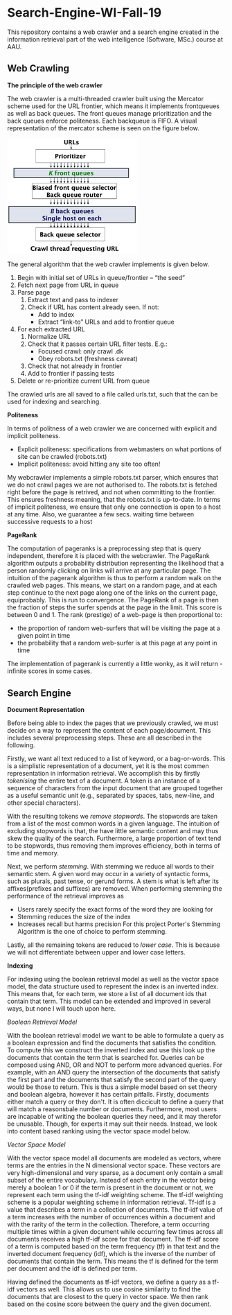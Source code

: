 # Search-Engine-WI-Fall-19
This repository contains a web crawler and a search engine created in the information retrieval part of the web intelligence (Software, MSc.) course at AAU.

<h2>Web Crawling</h2>

**The principle of the web crawler**

The web crawler is a multi-threaded crawler built using the Mercator scheme used for the URL frontier, which means it implements frontqueues as well as back queues. The front queues manage prioritization and the back queues enforce politeness. Each backqueue is FIFO. A visual representation of the mercator scheme is seen on the figure below.

<img src="MercatorScheme.png" width="300">

The general algorithm that the web crawler implements is given below.

1. Begin with initial set of URLs in queue/frontier – “the seed”
2. Fetch next page from URL in queue
3. Parse page
    1. Extract text and pass to indexer
    2. Check if URL has content already seen. If not:
        *  Add to index
        *  Extract “link-to” URLs and add to frontier queue
4. For each extracted URL
    1. Normalize URL
    2. Check that it passes certain URL filter tests. E.g.:
        * Focused crawl: only crawl .dk
        * Obey robots.txt (freshness caveat)
    3. Check that not already in frontier
    4. Add to frontier if passing tests
5. Delete or re-prioritize current URL from queue

The crawled urls are all saved to a file called urls.txt, such that the can be used for indexing and searching.

**Politeness**

In terms of politness of a web crawler we are concerned with explicit and implicit politeness.

* Explicit politeness: specifications from webmasters on what portions of site can be crawled (robots.txt)
* Implicit politeness: avoid hitting any site too often!

My webcrawler implements a simple robots.txt parser, which ensures that we do not crawl pages we are not authorised to. The robots.txt is fetched right before the page is retrived, and not when committing to the frontier. This ensures freshness meaning, that the robots.txt is up-to-date. In terms of implicit politeness, we ensure that only one connection is open to a host at any time. Also, we guarantee a few secs. waiting time between successive requests to a host

**PageRank**

The computation of pageranks is a preprocessing step that is query independent, therefore it is placed with the webcrawler. The PageRank algorithm outputs a probability distribution representing the likelihood that a person randomly clicking on links will arrive at any particular page. The intuition of the pagerank algorithm is thus to perform a random walk on the crawled web pages. This means, we start on a random page, and at each step continue to the next page along one of the links on the current page, equiprobably. This is run to convergence. The PageRank of a page is then the fraction of steps the surfer spends at the page in the limit. This score is between 0 and 1.  The rank (prestige) of a web-page is then proportional to:
* the proportion of random web-surfers that will be visiting the page at a given point in time
* the probability that a random web-surfer is at this page at any point in time

The implementation of pagerank is currently a little wonky, as it will return -infinite scores in some cases.

<h2>Search Engine</h2>

**Document Representation**

Before being able to index the pages that we previously crawled, we must decide on a way to represent the content of each page/document. This includes several preprocessing steps. These are all described in the following.

Firstly, we want all text reduced to a list of keyword, or a bag-or-words. This is a simplistic representation of a document, yet it is the most commen representation in information retrieval. We accomplish this by firstly *tokenising* the entire text of a document. A token is an instance of a sequence of characters from the input document that are grouped together as a useful semantic unit (e.g., separated by spaces, tabs, new-line, and other special characters).

With the resulting tokens we *remove stopwords*. The stopwords are taken from a list of the most common words in a given language. The intuition of excluding stopwords is that, the have little semantic content and may thus skew the quality of the search. Furthermore, a large proportion of text tend to be stopwords, thus removing them improves efficiency, both in terms of time and memory.

Next, we perform *stemming*. With stemming we reduce all words to their semantic stem. A given word may occur in a variety of syntactic forms, such as
plurals, past tense, or gerund forms. A stem is what is left after its affixes(prefixes and suffixes) are removed. When performing stemming the performance of the retrieval improves as
* Users rarely specify the exact forms of the word they are looking for
* Stemming reduces the size of the index
* Increases recall but harms precision
For this project Porter's Stemming Algorithm is the one of choice to perform stemming.

Lastly, all the remaining tokens are reduced to *lower case*. This is because we will not differentiate between upper and lower case letters.

**Indexing**

For indexing using the boolean retrieval model as well as the vector space model, the data structure used to represent the index is an inverted index. This means that, for each term, we store a list of all document ids that contain that term. This model can be extended and improved in several ways, but none I will touch upon here.

*Boolean Retrieval Model*

With the boolean retrieval model we want to be able to formulate a query as a boolean expression and find the documents that satisfies the condition. To compute this we construct the inverted index and use this look up the documents that contain the term that is searched for. Queries can be composed using AND, OR and NOT to perform more advanced queries. For example, with an AND query the intersection of the documents that satisfy the first part and the documents that satisfy the second part of the query would be those to return. This is thus a simple model based on set theory and boolean algebra, however it has certain pitfalls. Firstly, documents either match a query or they don't. It is often diccicult to define a query that will match a reasonsbale number or documents. Furthermore, most users are incapable of writing the boolean queries they need, and it may therefor be unusable. Though, for experts it may suit their needs. Instead, we look into content based ranking using the vector space model below.

*Vector Space Model*

With the vector space model all documents are modeled as vectors, where terms are the entries in the N dimensional vector space. These vectors are very high-dimensional and very sparse, as a document only contain a small subset of the entire vocabulary. Instead of each entry in the vector being merely a boolean 1 or 0 if the term is present in the document or not, we represent each term using the tf-idf weighting scheme. The tf-idf weighting scheme is a popular weighting scheme in information retrieval. Tf-idf is a value that describes a term in a collection of documents. The tf-idf value of a term increases with the number of occurrences within a document and with the rarity of the term in the collection. Therefore, a term occurring multiple times within a given document while occurring few times across all documents receives a high tf-idf score for that document. The tf-idf score of a term is computed based on the term frequency (tf) in that text and the inverted document frequency (idf), which is the inverse of the number of documents that contain the term. This means the tf is defined for the term per document and the idf is defined per term.

Having defined the documents as tf-idf vectors, we define a query as a tf-idf vectors as well. This allows us to use cosine similarity to find the documents that are closest to the query in vector space. We then rank based on the cosine score between the query and the given document.
